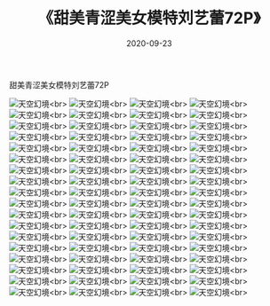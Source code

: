 ﻿---
layout: post
title: 《甜美青涩美女模特刘艺蕾72P》
date: 2020-09-23
img: http://photo.orgx.cf/性感/2020/甜美青涩美女模特刘艺蕾72P/000.jpg
tags: [美女,性感,泳衣]
---

甜美青涩美女模特刘艺蕾72P



![天空幻境](http://photo.orgx.cf/性感/2020/甜美青涩美女模特刘艺蕾72P/001.jpg''天空幻境'')<br>
![天空幻境](http://photo.orgx.cf/性感/2020/甜美青涩美女模特刘艺蕾72P/002.jpg''天空幻境'')<br>
![天空幻境](http://photo.orgx.cf/性感/2020/甜美青涩美女模特刘艺蕾72P/003.jpg''天空幻境'')<br>
![天空幻境](http://photo.orgx.cf/性感/2020/甜美青涩美女模特刘艺蕾72P/004.jpg''天空幻境'')<br>
![天空幻境](http://photo.orgx.cf/性感/2020/甜美青涩美女模特刘艺蕾72P/005.jpg''天空幻境'')<br>
![天空幻境](http://photo.orgx.cf/性感/2020/甜美青涩美女模特刘艺蕾72P/006.jpg''天空幻境'')<br>
![天空幻境](http://photo.orgx.cf/性感/2020/甜美青涩美女模特刘艺蕾72P/007.jpg''天空幻境'')<br>
![天空幻境](http://photo.orgx.cf/性感/2020/甜美青涩美女模特刘艺蕾72P/008.jpg''天空幻境'')<br>
![天空幻境](http://photo.orgx.cf/性感/2020/甜美青涩美女模特刘艺蕾72P/009.jpg''天空幻境'')<br>
![天空幻境](http://photo.orgx.cf/性感/2020/甜美青涩美女模特刘艺蕾72P/010.jpg''天空幻境'')<br>
![天空幻境](http://photo.orgx.cf/性感/2020/甜美青涩美女模特刘艺蕾72P/011.jpg''天空幻境'')<br>
![天空幻境](http://photo.orgx.cf/性感/2020/甜美青涩美女模特刘艺蕾72P/012.jpg''天空幻境'')<br>
![天空幻境](http://photo.orgx.cf/性感/2020/甜美青涩美女模特刘艺蕾72P/013.jpg''天空幻境'')<br>
![天空幻境](http://photo.orgx.cf/性感/2020/甜美青涩美女模特刘艺蕾72P/014.jpg''天空幻境'')<br>
![天空幻境](http://photo.orgx.cf/性感/2020/甜美青涩美女模特刘艺蕾72P/015.jpg''天空幻境'')<br>
![天空幻境](http://photo.orgx.cf/性感/2020/甜美青涩美女模特刘艺蕾72P/016.jpg''天空幻境'')<br>
![天空幻境](http://photo.orgx.cf/性感/2020/甜美青涩美女模特刘艺蕾72P/017.jpg''天空幻境'')<br>
![天空幻境](http://photo.orgx.cf/性感/2020/甜美青涩美女模特刘艺蕾72P/018.jpg''天空幻境'')<br>
![天空幻境](http://photo.orgx.cf/性感/2020/甜美青涩美女模特刘艺蕾72P/019.jpg''天空幻境'')<br>
![天空幻境](http://photo.orgx.cf/性感/2020/甜美青涩美女模特刘艺蕾72P/020.jpg''天空幻境'')<br>
![天空幻境](http://photo.orgx.cf/性感/2020/甜美青涩美女模特刘艺蕾72P/021.jpg''天空幻境'')<br>
![天空幻境](http://photo.orgx.cf/性感/2020/甜美青涩美女模特刘艺蕾72P/022.jpg''天空幻境'')<br>
![天空幻境](http://photo.orgx.cf/性感/2020/甜美青涩美女模特刘艺蕾72P/023.jpg''天空幻境'')<br>
![天空幻境](http://photo.orgx.cf/性感/2020/甜美青涩美女模特刘艺蕾72P/024.jpg''天空幻境'')<br>
![天空幻境](http://photo.orgx.cf/性感/2020/甜美青涩美女模特刘艺蕾72P/025.jpg''天空幻境'')<br>
![天空幻境](http://photo.orgx.cf/性感/2020/甜美青涩美女模特刘艺蕾72P/026.jpg''天空幻境'')<br>
![天空幻境](http://photo.orgx.cf/性感/2020/甜美青涩美女模特刘艺蕾72P/027.jpg''天空幻境'')<br>
![天空幻境](http://photo.orgx.cf/性感/2020/甜美青涩美女模特刘艺蕾72P/028.jpg''天空幻境'')<br>
![天空幻境](http://photo.orgx.cf/性感/2020/甜美青涩美女模特刘艺蕾72P/029.jpg''天空幻境'')<br>
![天空幻境](http://photo.orgx.cf/性感/2020/甜美青涩美女模特刘艺蕾72P/030.jpg''天空幻境'')<br>
![天空幻境](http://photo.orgx.cf/性感/2020/甜美青涩美女模特刘艺蕾72P/031.jpg''天空幻境'')<br>
![天空幻境](http://photo.orgx.cf/性感/2020/甜美青涩美女模特刘艺蕾72P/032.jpg''天空幻境'')<br>
![天空幻境](http://photo.orgx.cf/性感/2020/甜美青涩美女模特刘艺蕾72P/033.jpg''天空幻境'')<br>
![天空幻境](http://photo.orgx.cf/性感/2020/甜美青涩美女模特刘艺蕾72P/034.jpg''天空幻境'')<br>
![天空幻境](http://photo.orgx.cf/性感/2020/甜美青涩美女模特刘艺蕾72P/035.jpg''天空幻境'')<br>
![天空幻境](http://photo.orgx.cf/性感/2020/甜美青涩美女模特刘艺蕾72P/036.jpg''天空幻境'')<br>
![天空幻境](http://photo.orgx.cf/性感/2020/甜美青涩美女模特刘艺蕾72P/037.jpg''天空幻境'')<br>
![天空幻境](http://photo.orgx.cf/性感/2020/甜美青涩美女模特刘艺蕾72P/038.jpg''天空幻境'')<br>
![天空幻境](http://photo.orgx.cf/性感/2020/甜美青涩美女模特刘艺蕾72P/039.jpg''天空幻境'')<br>
![天空幻境](http://photo.orgx.cf/性感/2020/甜美青涩美女模特刘艺蕾72P/040.jpg''天空幻境'')<br>
![天空幻境](http://photo.orgx.cf/性感/2020/甜美青涩美女模特刘艺蕾72P/041.jpg''天空幻境'')<br>
![天空幻境](http://photo.orgx.cf/性感/2020/甜美青涩美女模特刘艺蕾72P/042.jpg''天空幻境'')<br>
![天空幻境](http://photo.orgx.cf/性感/2020/甜美青涩美女模特刘艺蕾72P/043.jpg''天空幻境'')<br>
![天空幻境](http://photo.orgx.cf/性感/2020/甜美青涩美女模特刘艺蕾72P/044.jpg''天空幻境'')<br>
![天空幻境](http://photo.orgx.cf/性感/2020/甜美青涩美女模特刘艺蕾72P/045.jpg''天空幻境'')<br>
![天空幻境](http://photo.orgx.cf/性感/2020/甜美青涩美女模特刘艺蕾72P/046.jpg''天空幻境'')<br>
![天空幻境](http://photo.orgx.cf/性感/2020/甜美青涩美女模特刘艺蕾72P/047.jpg''天空幻境'')<br>
![天空幻境](http://photo.orgx.cf/性感/2020/甜美青涩美女模特刘艺蕾72P/048.jpg''天空幻境'')<br>
![天空幻境](http://photo.orgx.cf/性感/2020/甜美青涩美女模特刘艺蕾72P/049.jpg''天空幻境'')<br>
![天空幻境](http://photo.orgx.cf/性感/2020/甜美青涩美女模特刘艺蕾72P/050.jpg''天空幻境'')<br>
![天空幻境](http://photo.orgx.cf/性感/2020/甜美青涩美女模特刘艺蕾72P/051.jpg''天空幻境'')<br>
![天空幻境](http://photo.orgx.cf/性感/2020/甜美青涩美女模特刘艺蕾72P/052.jpg''天空幻境'')<br>
![天空幻境](http://photo.orgx.cf/性感/2020/甜美青涩美女模特刘艺蕾72P/053.jpg''天空幻境'')<br>
![天空幻境](http://photo.orgx.cf/性感/2020/甜美青涩美女模特刘艺蕾72P/054.jpg''天空幻境'')<br>
![天空幻境](http://photo.orgx.cf/性感/2020/甜美青涩美女模特刘艺蕾72P/055.jpg''天空幻境'')<br>
![天空幻境](http://photo.orgx.cf/性感/2020/甜美青涩美女模特刘艺蕾72P/056.jpg''天空幻境'')<br>
![天空幻境](http://photo.orgx.cf/性感/2020/甜美青涩美女模特刘艺蕾72P/057.jpg''天空幻境'')<br>
![天空幻境](http://photo.orgx.cf/性感/2020/甜美青涩美女模特刘艺蕾72P/058.jpg''天空幻境'')<br>
![天空幻境](http://photo.orgx.cf/性感/2020/甜美青涩美女模特刘艺蕾72P/059.jpg''天空幻境'')<br>
![天空幻境](http://photo.orgx.cf/性感/2020/甜美青涩美女模特刘艺蕾72P/060.jpg''天空幻境'')<br>
![天空幻境](http://photo.orgx.cf/性感/2020/甜美青涩美女模特刘艺蕾72P/061.jpg''天空幻境'')<br>
![天空幻境](http://photo.orgx.cf/性感/2020/甜美青涩美女模特刘艺蕾72P/062.jpg''天空幻境'')<br>
![天空幻境](http://photo.orgx.cf/性感/2020/甜美青涩美女模特刘艺蕾72P/063.jpg''天空幻境'')<br>
![天空幻境](http://photo.orgx.cf/性感/2020/甜美青涩美女模特刘艺蕾72P/064.jpg''天空幻境'')<br>
![天空幻境](http://photo.orgx.cf/性感/2020/甜美青涩美女模特刘艺蕾72P/065.jpg''天空幻境'')<br>
![天空幻境](http://photo.orgx.cf/性感/2020/甜美青涩美女模特刘艺蕾72P/066.jpg''天空幻境'')<br>
![天空幻境](http://photo.orgx.cf/性感/2020/甜美青涩美女模特刘艺蕾72P/067.jpg''天空幻境'')<br>
![天空幻境](http://photo.orgx.cf/性感/2020/甜美青涩美女模特刘艺蕾72P/068.jpg''天空幻境'')<br>
![天空幻境](http://photo.orgx.cf/性感/2020/甜美青涩美女模特刘艺蕾72P/069.jpg''天空幻境'')<br>
![天空幻境](http://photo.orgx.cf/性感/2020/甜美青涩美女模特刘艺蕾72P/070.jpg''天空幻境'')<br>
![天空幻境](http://photo.orgx.cf/性感/2020/甜美青涩美女模特刘艺蕾72P/071.jpg''天空幻境'')<br>
![天空幻境](http://photo.orgx.cf/性感/2020/甜美青涩美女模特刘艺蕾72P/072.jpg''天空幻境'')<br>